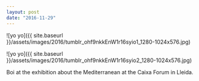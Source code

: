 ```yaml
---
layout: post
date: "2016-11-29"
---
```


![yo yo]({{ site.baseurl }}/assets/images/2016/tumblr_ohf9nkkEnW1r16syio1_1280-1024x576.jpg)

![yo yo]({{ site.baseurl }}/assets/images/2016/tumblr_ohf9nkkEnW1r16syio2_1280-1024x576.jpg)

Boi at the exhibition about the Mediterranean at the Caixa Forum in Lleida.
